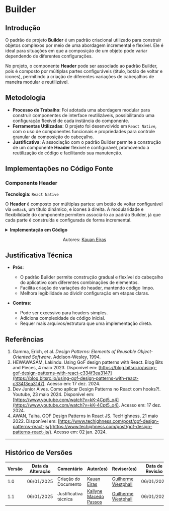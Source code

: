# Builder

## Introdução

O padrão de projeto **Builder** é um padrão criacional utilizado para construir objetos complexos por meio de uma abordagem incremental e flexível. Ele é ideal para situações em que a composição de um objeto pode variar dependendo de diferentes configurações. 

No projeto, o componente **Header** pode ser associado ao padrão Builder, pois é composto por múltiplas partes configuráveis (título, botão de voltar e ícones), permitindo a criação de diferentes variações de cabeçalhos de maneira modular e reutilizável.

## Metodologia

- **Processo de Trabalho**: Foi adotada uma abordagem modular para construir componentes de interface reutilizáveis, possibilitando uma configuração flexível de cada instância do componente.
- **Ferramentas Utilizadas**: O projeto foi desenvolvido em `React Native`, com o uso de componentes funcionais e propriedades para controle granular da composição do cabeçalho.
- **Justificativa**: A associação com o padrão Builder permite a construção de um componente **Header** flexível e configurável, promovendo a reutilização de código e facilitando sua manutenção.

## Implementações no Código Fonte

### Componente Header

**Tecnologia:** `React Native`

O **Header** é composto por múltiplas partes: um botão de voltar configurável via `onBack`, um título dinâmico, e ícones à direita. A modularidade e flexibilidade do componente permitem associá-lo ao padrão Builder, já que cada parte é construída e configurada de forma incremental.

<details>
<summary><b>Implementação em Código</b></summary>

![Builder - Header](assets/Builder%20-%20Header.png)

**Uso em [profile_data](../../../src/HungryHub.2024.2-Front/hungryhub/src/app/(auth)/(tabs)/profile/profile_data.tsx)**

![Builder - Uso](assets/Builder%20-%20Header%20Uso.png)

</details>

<center>

Autores: [Kauan Eiras](https://github.com/kauaneiras)

</center>

## Justificativa Técnica

- **Prós**:
    - O padrão Builder permite construção gradual e flexível do cabeçalho do aplicativo com diferentes combinações de elementos.
    - Facilita criação de variações do header, mantendo código limpo.
    - Melhora legibilidade ao dividir configuração em etapas claras.

- **Contras**:
  -  Pode ser excessivo para headers simples.
  -  Adiciona complexidade de código inicial.
  -  Requer mais arquivos/estrutura que uma implementação direta.

## Referências

1. Gamma, Erich, et al. *Design Patterns: Elements of Reusable Object-Oriented Software*. Addison-Wesley, 1994.
2. HEWAWASAM, Lakindu. Using GoF design patterns with React. Blog Bits and Pieces, 4 maio 2023. Disponível em: [https://blog.bitsrc.io/using-gof-design-patterns-with-react-c334f3ea3147](https://blog.bitsrc.io/using-gof-design-patterns-with-react-c334f3ea3147). Acesso em: 17 dez. 2024.
3. Dev Junior Alves. Como aplicar Design Patterns no React com hooks?!. Youtube, 23 maio 2024. Disponível em: [https://www.youtube.com/watch?v=kK-4Cpt5_o4](https://www.youtube.com/watch?v=kK-4Cpt5_o4). Acesso em: 17 dez. 2024.
4. AWAN, Talha. GOF Design Patterns in React JS. TecHighness. 21 maio 2022. Disponível em: [https://www.techighness.com/post/gof-design-patterns-react-js/](https://www.techighness.com/post/gof-design-patterns-react-js/). Acesso em: 02 jan. 2024.

---

## Histórico de Versões

| Versão | Data da Alteração | Comentário                                      | Autor(es)                                      | Revisor(es)         | Data de Revisão |
|--------|-------------------|------------------------------------------------|-----------------------------------------------|---------------------|-----------------|
| 1.0    | 06/01/2025        | Criação do Documento                           | [Kauan Eiras](https://github.com/kauaneiras) | [Guilherme Westphall](https://github.com/west7) | 06/01/2025 |
| 1.1    | 06/01/2025        | Justificativa técnica                           | [Kallyne Macedo Passos](https://github.com/kalipassos) | [Guilherme Westphall](https://github.com/west7) | 06/01/2025 |